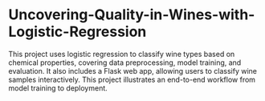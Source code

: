 # Uncovering-Quality-in-Wines-with-Logistic-Regression
This project uses logistic regression to classify wine types based on chemical properties, covering data preprocessing, model training, and evaluation. It also includes a Flask web app, allowing users to classify wine samples interactively. This project illustrates an end-to-end workflow from model training to deployment.
